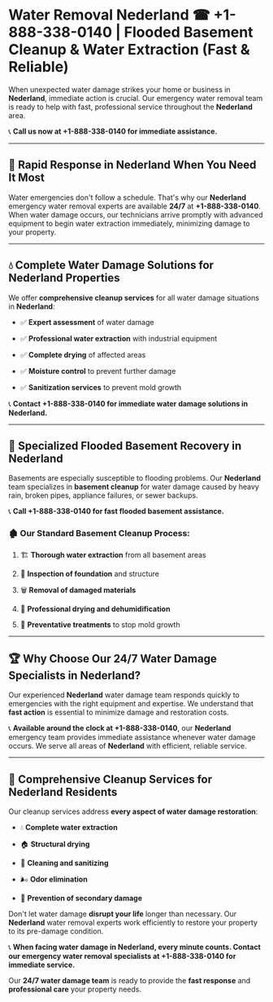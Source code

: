 # Water Removal Nederland ☎ +1-888-338-0140 | Flooded Basement Cleanup & Water Extraction (Fast & Reliable)

When unexpected water damage strikes your home or business in **Nederland**, immediate action is crucial. Our emergency water removal team is ready to help with fast, professional service throughout the **Nederland** area. 

📞 **Call us now at +1-888-338-0140 for immediate assistance.**
---
## 🚀 Rapid Response in Nederland When You Need It Most
Water emergencies don't follow a schedule. That's why our **Nederland** emergency water removal experts are available **24/7** at **+1-888-338-0140**. When water damage occurs, our technicians arrive promptly with advanced equipment to begin water extraction immediately, minimizing damage to your property.
---
## 💧 Complete Water Damage Solutions for Nederland Properties
We offer **comprehensive cleanup services** for all water damage situations in **Nederland**:
- ✅ **Expert assessment** of water damage  
- ✅ **Professional water extraction** with industrial equipment  
- ✅ **Complete drying** of affected areas  
- ✅ **Moisture control** to prevent further damage  
- ✅ **Sanitization services** to prevent mold growth  
📞 **Contact +1-888-338-0140 for immediate water damage solutions in Nederland.**
---
## 🌊 Specialized Flooded Basement Recovery in Nederland
Basements are especially susceptible to flooding problems. Our **Nederland** team specializes in **basement cleanup** for water damage caused by heavy rain, broken pipes, appliance failures, or sewer backups. 
📞 **Call +1-888-338-0140 for fast flooded basement assistance.**
### 🏚️ Our Standard Basement Cleanup Process:
1. 🏗️ **Thorough water extraction** from all basement areas  
2. 🔎 **Inspection of foundation** and structure  
3. 🗑️ **Removal of damaged materials**  
4. 💨 **Professional drying and dehumidification**  
5. 🚫 **Preventative treatments** to stop mold growth  
---
## 🏆 Why Choose Our 24/7 Water Damage Specialists in Nederland?
Our experienced **Nederland** water damage team responds quickly to emergencies with the right equipment and expertise. We understand that **fast action** is essential to minimize damage and restoration costs.
📞 **Available around the clock at +1-888-338-0140**, our **Nederland** emergency team provides immediate assistance whenever water damage occurs. We serve all areas of **Nederland** with efficient, reliable service.
---
## 🧹 Comprehensive Cleanup Services for Nederland Residents
Our cleanup services address **every aspect of water damage restoration**:
- 💧 **Complete water extraction**  
- 🏠 **Structural drying**  
- 🧼 **Cleaning and sanitizing**  
- 🌬️ **Odor elimination**  
- 🚫 **Prevention of secondary damage**  
Don't let water damage **disrupt your life** longer than necessary. Our **Nederland** water removal experts work efficiently to restore your property to its pre-damage condition.
📞 **When facing water damage in Nederland, every minute counts. Contact our emergency water removal specialists at +1-888-338-0140 for immediate service.**
Our **24/7 water damage team** is ready to provide the **fast response** and **professional care** your property needs.
